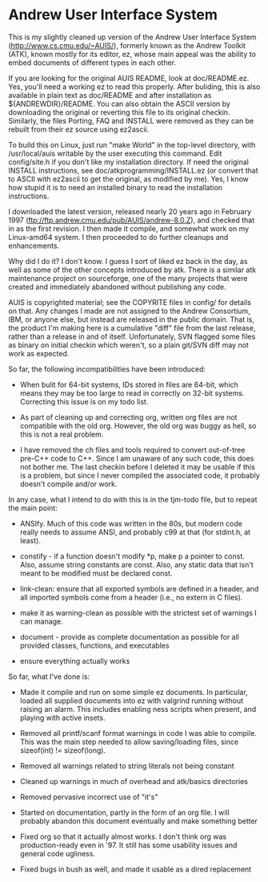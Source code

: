 Andrew User Interface System
============================

This is my slightly cleaned up version of the Andrew User Interface
System (http://www.cs.cmu.edu/~AUIS/), formerly known as the Andrew
Toolkit (ATK), known mostly for its editor, ez, whose main appeal was
the ability to embed documents of different types in each other.

If you are looking for the original AUIS README, look at
doc/README.ez.  Yes, you'll need a working ez to read this properly.
After buliding, this is also available in plain text
as doc/README and after installation as ${ANDREWDIR}/README.  You can
also obtain the ASCII version by downloading the original or reverting
this file to its original checkin.  Similarly, the files Porting, FAQ
and INSTALL were removed as they can be rebuilt from their ez source
using ez2ascii.

To build this on Linux, just run "make World" in the top-level
directory, with /usr/local/auis writable by the user executing this
command.  Edit config/site.h if you don't like my installation
directory.  If need the original INSTALL instructions, see
doc/atkprogramming/INSTALL.ez (or convert that to ASCII with ez2ascii
to get the original, as modified by me).  Yes, I know how stupid it is
to need an installed binary to read the installation instructions.

I downloaded the latest version, released nearly 20 years ago in
February 1997 (ftp://ftp.andrew.cmu.edu/pub/AUIS/andrew-8.0.Z), and
checked that in as the first revision.  I then made it compile, and
somewhat work on my Linux-amd64 system.  I then proceeded to do
further cleanups and enhancements.

Why did I do it?  I don't know.  I guess I sort of liked ez back in
the day, as well as some of the other concepts introduced by atk.
There is a similar atk maintenance project on sourceforge, one of the
many projects that were created and immediately abandoned without
publishing any code.

AUIS is copyrighted material; see the COPYRITE files in config/ for
details on that.  Any changes I made are not assigned to the Andrew
Consortium, IBM, or anyone else, but instead are released in the 
public domain.  That is, the product I'm making here is a cumulative
"diff" file from the last release, rather than a release in and of
itself.  Unfortunately, SVN flagged some files as binary on initial
checkin which weren't, so a plain git/SVN diff may not work as
expected.

So far, the following incompatibilities have been introduced:

 - When bulit for 64-bit systems, IDs stored in files are 64-bit, which
   means they may be too large to read in correctly on 32-bit systems.
   Correcting this issue is on my todo list.

 - As part of cleaning up and correcting org, written org files are not
   compatible with the old org.  However, the old org was buggy as hell,
   so this is not a real problem.

 - I have removed the ch files and tools required to convert out-of-tree
   pre-C++ code to C++.  Since I am unaware of any such code, this does
   not bother me.  The last checkin before I deleted it may be usable if
   this is a problem, but since I never compiled the associated code,
   it probably doesn't compile and/or work.

In any case, what I intend to do with this is in the tjm-todo file,
but to repeat the main point:

  - ANSIfy.  Much of this code was written in the 80s, but modern code
    really needs to assume ANSI, and probably c99 at that (for stdint.h,
    at least).

  - constify - if a function doesn't modify *p, make p a pointer to
    const.  Also, assume string constants are const.  Also, any static
    data that isn't meant to be modified must be declared const.

  - link-clean: ensure that all exported symbols are defined in a
    header, and all imported symbols come from a header (i.e., no extern
    in C files).

  - make it as warning-clean as possible with the strictest set of
    warnings I can manage.

  - document - provide as complete documentation as possible for all
    provided classes, functions, and executables

  - ensure everything actually works

So far, what I've done is:

  - Made it compile and run on some simple ez documents.  In particular,
    loaded all supplied documents into ez with valgrind running without
    raising an alarm.  This includes enabling ness scripts when present,
    and playing with active insets.
  
  - Removed all printf/scanf format warnings in code I was able to
    compile.  This was the main step needed to allow saving/loading
    files, since sizeof(int) != sizeof(long).

  - Removed all warnings related to string literals not being constant

  - Cleaned up warnings in much of overhead and atk/basics directories
  
  - Removed pervasive incorrect use of "it's"

  - Started on documentation, partly in the form of an org file.  I
    will probably abandon this document eventually and make something
    better
  
  - Fixed org so that it actually almost works.  I don't think org
    was production-ready even in '97.  It still has some usability
    issues and general code ugliness.

  - Fixed bugs in bush as well, and made it usable as a dired replacement
